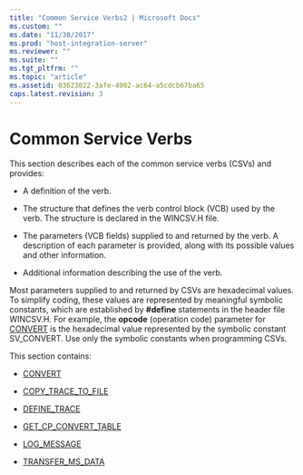 ```yaml
---
title: "Common Service Verbs2 | Microsoft Docs"
ms.custom: ""
ms.date: "11/30/2017"
ms.prod: "host-integration-server"
ms.reviewer: ""
ms.suite: ""
ms.tgt_pltfrm: ""
ms.topic: "article"
ms.assetid: 03623022-3afe-4902-ac64-a5cdcb67ba65
caps.latest.revision: 3
---
```

# Common Service Verbs
This section describes each of the common service verbs (CSVs) and provides:  
  
-   A definition of the verb.  
  
-   The structure that defines the verb control block (VCB) used by the verb. The structure is declared in the WINCSV.H file.  
  
-   The parameters (VCB fields) supplied to and returned by the verb. A description of each parameter is provided, along with its possible values and other information.  
  
-   Additional information describing the use of the verb.  
  
 Most parameters supplied to and returned by CSVs are hexadecimal values. To simplify coding, these values are represented by meaningful symbolic constants, which are established by **#define** statements in the header file WINCSV.H. For example, the **opcode** (operation code) parameter for [CONVERT](../core/convert1.md) is the hexadecimal value represented by the symbolic constant SV_CONVERT. Use only the symbolic constants when programming CSVs.  
  
 This section contains:  
  
-   [CONVERT](../core/convert1.md)  
  
-   [COPY_TRACE_TO_FILE](../core/copy-trace-to-file2.md)  
  
-   [DEFINE_TRACE](../core/define-trace2.md)  
  
-   [GET_CP_CONVERT_TABLE](../core/get-cp-convert-table2.md)  
  
-   [LOG_MESSAGE](../core/log-message1.md)  
  
-   [TRANSFER_MS_DATA](../core/transfer-ms-data1.md)